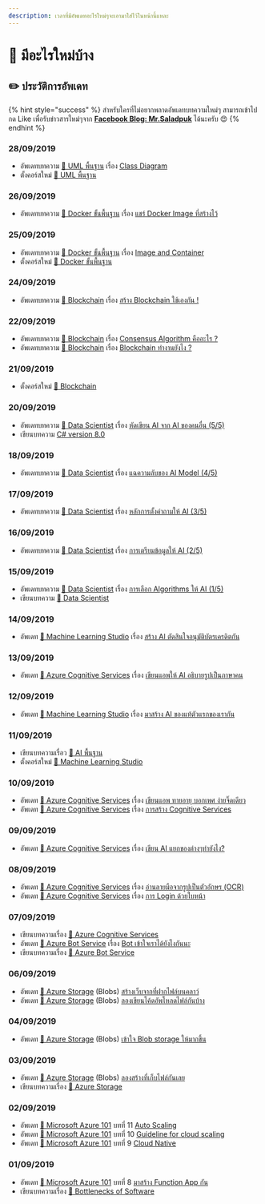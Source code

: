 ```yaml
---
description: เวลาที่มีอัพเดทอะไรใหม่ๆจะเอามาใส่ไว้ในหน้านี้แหละ
---
```


# 📰 มีอะไรใหม่บ้าง

## ✏️ ประวัติการอัพเดท

{% hint style="success" %}
สำหรับใครที่ไม่อยากพลาดอัพเดทบทความใหม่ๆ สามารถเข้าไปกด Like เพื่อรับข่าวสารใหม่ๆจาก [**Facebook Blog: Mr.Saladpuk**](https://www.facebook.com/mr.saladpuk) ได้นะครับ 😍
{% endhint %}

### 28/09/2019

* อัพเดทบทความ [👶 UML พื้นฐาน](https://saladpuk.gitbook.io/learn/basic/uml) เรื่อง [Class Diagram](https://saladpuk.gitbook.io/learn/basic/uml/class-diagram)
* ตั้งคอร์สใหม่ [👶 UML พื้นฐาน](https://saladpuk.gitbook.io/learn/basic/uml)

### 26/09/2019

* อัพเดทบทความ [👶 Docker ขั้นพื้นฐาน](https://saladpuk.gitbook.io/learn/basic/docker) เรื่อง [แชร์ Docker Image ที่สร้างไว้](https://saladpuk.gitbook.io/learn/basic/docker/share-image)

### 25/09/2019

* อัพเดทบทความ [👶 Docker ขั้นพื้นฐาน](https://saladpuk.gitbook.io/learn/basic/docker) เรื่อง [Image and Container](https://saladpuk.gitbook.io/learn/basic/image-and-container)
* ตั้งคอร์สใหม่ [👶 Docker ขั้นพื้นฐาน](https://saladpuk.gitbook.io/learn/basic/docker)

### 24/09/2019

* อัพเดทบทความ [👶 Blockchain](https://saladpuk.gitbook.io/learn/cloud/blockchain) เรื่อง [สร้าง Blockchain ใช้เองกัน !](https://saladpuk.gitbook.io/learn/cloud/blockchain/create-eth)

### 22/09/2019

* อัพเดทบทความ [👶 Blockchain](https://saladpuk.gitbook.io/learn/cloud/blockchain) เรื่อง [Consensus Algorithm คืออะไร ?](https://saladpuk.gitbook.io/learn/cloud/blockchain/consensus-algorithm)
* อัพเดทบทความ [👶 Blockchain](https://saladpuk.gitbook.io/learn/cloud/blockchain) เรื่อง [Blockchain ทำงานยังไง ?](https://saladpuk.gitbook.io/learn/cloud/blockchain/magic)

### 21/09/2019

* ตั้งคอร์สใหม่ [👶 Blockchain](https://saladpuk.gitbook.io/learn/cloud/blockchain)

### 20/09/2019

* อัพเดทบทความ [👶 Data Scientist](https://saladpuk.gitbook.io/learn/basic/data-scientist) เรื่อง [หัดเขียน AI จาก AI ของคนอื่น \(5/5\)](https://saladpuk.gitbook.io/learn/basic/data-scientist/ai-gallery)
* เขียนบทความ [C\# version 8.0](https://saladpuk.gitbook.io/learn/beginner-1/csharp101/advanced/csharp8)

### 18/09/2019

* อัพเดทบทความ [👶 Data Scientist](https://saladpuk.gitbook.io/learn/basic/data-scientist) เรื่อง [แฉความลับของ AI Model \(4/5\)](https://saladpuk.gitbook.io/learn/basic/data-scientist/model-work)

### 17/09/2019

* อัพเดทบทความ [👶 Data Scientist](https://saladpuk.gitbook.io/learn/basic/data-scientist) เรื่อง [หลักการตั้งคำถามให้ AI \(3/5\)](https://saladpuk.gitbook.io/learn/basic/data-scientist/questions)

### 16/09/2019

* อัพเดทบทความ [👶 Data Scientist](https://saladpuk.gitbook.io/learn/basic/data-scientist) เรื่อง [การเตรียมข้อมูลให้ AI \(2/5\)](https://saladpuk.gitbook.io/learn/basic/data-scientist/data-ready)

### 15/09/2019

* อัพเดทบทความ [👶 Data Scientist](https://saladpuk.gitbook.io/learn/basic/data-scientist) เรื่อง [การเลือก Algorithms ให้ AI \(1/5\)](https://saladpuk.gitbook.io/learn/basic/data-scientist/algorithms-category)
* เขียนบทความ [👶 Data Scientist](https://saladpuk.gitbook.io/learn/basic/data-scientist)

### 14/09/2019

* อัพเดท [👶 Machine Learning Studio](https://saladpuk.gitbook.io/learn/cloud/machine-learning-studio) เรื่อง [สร้าง AI ตัดสินใจอนุมัติบัตรเครดิตกัน](https://saladpuk.gitbook.io/learn/cloud/machine-learning-studio/credit-risk)

### 13/09/2019

* อัพเดท [👶 Azure Cognitive Services](https://saladpuk.gitbook.io/learn/cloud/azure-cognitive-services) เรื่อง [เขียนแอพให้ AI อธิบายรูปเป็นภาษาคน](https://saladpuk.gitbook.io/learn/cloud/azure-cognitive-services/analyze-an-image)

### 12/09/2019

* อัพเดท [👶 Machine Learning Studio](https://saladpuk.gitbook.io/learn/cloud/machine-learning-studio) เรื่อง [มาสร้าง AI ของแท้ตัวแรกของเรากัน](https://saladpuk.gitbook.io/learn/cloud/machine-learning-studio/ml101)

### 11/09/2019

* เขียนบทความเรื่อว [👶 AI พื้นฐาน](https://saladpuk.gitbook.io/learn/basic/ai)
* ตั้งคอร์สใหม่ [👶 Machine Learning Studio](https://saladpuk.gitbook.io/learn/cloud/machine-learning-studio)

### 10/09/2019

* อัพเดท [👶 Azure Cognitive Services](https://saladpuk.gitbook.io/learn/cloud/azure-cognitive-services) เรื่อง [เขียนแอพ ทายอายุ บอกเพศ ง่ายจิ๊ดเดียว](https://saladpuk.gitbook.io/learn/cloud/azure-cognitive-services/face-detection)
* อัพเดท [👶 Azure Cognitive Services](https://saladpuk.gitbook.io/learn/cloud/azure-cognitive-services) เรื่อง [การสร้าง Cognitive Services](https://saladpuk.gitbook.io/learn/cloud/azure-cognitive-services/create-cognitiveservices)

### 09/09/2019

* อัพเดท [👶 Azure Cognitive Services](https://saladpuk.gitbook.io/learn/cloud/azure-cognitive-services) เรื่อง [เขียน AI แยกของต่างๆทำยังไง?](https://saladpuk.gitbook.io/learn/cloud/azure-cognitive-services/image-classification)

### 08/09/2019

* อัพเดท [👶 Azure Cognitive Services](https://saladpuk.gitbook.io/learn/cloud/azure-cognitive-services) เรื่อง [อ่านลายมือจากรูปเป็นตัวอักษร \(OCR\)](https://saladpuk.gitbook.io/learn/cloud/azure-cognitive-services/ocr)
* อัพเดท [👶 Azure Cognitive Services](https://saladpuk.gitbook.io/learn/cloud/azure-cognitive-services) เรื่อง [การ Login ด้วยใบหน้า](https://saladpuk.gitbook.io/learn/cloud/azure-cognitive-services/faceauth)

### 07/09/2019

* เขียนบทความเรื่อง [👶 Azure Cognitive Services](https://saladpuk.gitbook.io/learn/cloud/azure-cognitive-services)
* อัพเดท [👶 Azure Bot Service](https://saladpuk.gitbook.io/learn/cloud/azure-bot-service) เรื่อง [Bot เข้าใจเราได้ยังไงกันนะ](https://saladpuk.gitbook.io/learn/cloud/azure-bot-service/introduction)
* เขียนบทความเรื่อง [👶 Azure Bot Service](https://saladpuk.gitbook.io/learn/cloud/azure-bot-service)

### 06/09/2019

* อัพเดท [👶 Azure Storage](https://saladpuk.gitbook.io/learn/cloud/azure-storage) \(Blobs\) [สร้างเว็บจากที่ฝากไฟล์บนคลาว์](https://saladpuk.gitbook.io/learn/cloud/azure-storage/blobs/staticweb)
* อัพเดท [👶 Azure Storage](https://saladpuk.gitbook.io/learn/cloud/azure-storage) \(Blobs\) [ลองเขียนโค้ดอัพโหลดไฟล์กันบ้าง](https://saladpuk.gitbook.io/learn/cloud/azure-storage/blobs/blob-code-01)

### 04/09/2019

* อัพเดท [👶 Azure Storage](https://saladpuk.gitbook.io/learn/cloud/azure-storage) \(Blobs\) [เข้าใจ Blob storage ให้มากขึ้น](https://saladpuk.gitbook.io/learn/cloud/azure-storage/blobs/detail)

### 03/09/2019

* อัพเดท [👶 Azure Storage](https://saladpuk.gitbook.io/learn/cloud/azure-storage) \(Blobs\) [ลองสร้างที่เก็บไฟล์กันเลย](https://saladpuk.gitbook.io/learn/cloud/azure-storage/blobs/create)
* เขียนบทความเรื่อง [👶 Azure Storage](https://saladpuk.gitbook.io/learn/cloud/azure-storage)

### 02/09/2019

* อัพเดท [👶 Microsoft Azure 101](https://saladpuk.gitbook.io/learn/cloud/azure101) บทที่ 11 [Auto Scaling](https://saladpuk.gitbook.io/learn/cloud/azure101/auto-scaling)
* อัพเดท [👶 Microsoft Azure 101](https://saladpuk.gitbook.io/learn/cloud/azure101) บทที่ 10 [Guideline for cloud scaling](https://saladpuk.gitbook.io/learn/cloud/azure101/guideline-for-cloud-scaling)
* อัพเดท [👶 Microsoft Azure 101](https://saladpuk.gitbook.io/learn/cloud/azure101) บทที่ 9 [Cloud Native](https://saladpuk.gitbook.io/learn/cloud/azure101/cloud-native)

### 01/09/2019

* อัพเดท [👶 Microsoft Azure 101](https://saladpuk.gitbook.io/learn/cloud/azure101) บทที่ 8 [มาสร้าง Function App กัน](https://saladpuk.gitbook.io/learn/cloud/azure101/function-app)
* เขียนบทความเรื่อง [👦 Bottlenecks of Software](https://saladpuk.gitbook.io/learn/basic/bottlenecks) 

